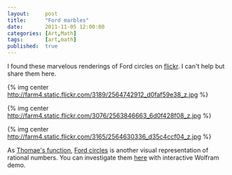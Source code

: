 ```yaml
---
layout:     post
title:      "Ford marbles"
date:       2011-11-05 12:00:00
categories: [Art,Math]
tags:       [art,math]
published:  true
---
```


I found these marvelous renderings of Ford circles on [flickr][1]. I can't help but share them here.

{% img center http://farm4.static.flickr.com/3189/2564742912_d0faf59e38_z.jpg %}

<!-- more -->

{% img center http://farm4.static.flickr.com/3076/2563846663_6d0f428f08_z.jpg %}

{% img center http://farm4.static.flickr.com/3165/2564630336_d35c4ccf04_z.jpg %}

As [Thomae's function][2], [Ford circles][3] is another visual representation of rational numbers. You can investigate them [here][4] with interactive Wolfram demo.


[1]: http://www.flickr.com/photos/fdecomite/2564742912/in/photostream
[2]: /2011/08/06/thomaes-function/
[3]: http://en.wikipedia.org/wiki/Ford_circle
[4]: http://demonstrations.wolfram.com/FordCircles/

